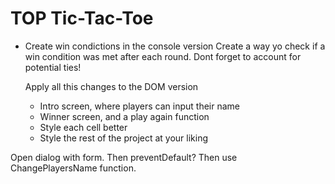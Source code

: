 # TOP Tic-Tac-Toe

- Create win condictions in the console version
    Create a way yo check if a win condition was met after each round.
        Dont forget to account for potential ties!
    
    Apply all this changes to the DOM version
    - Intro screen, where players can input their name
    - Winner screen, and a play again function
    - Style each cell better 
    - Style the rest of the project at your liking

Open dialog with form. Then preventDefault? Then use ChangePlayersName function.